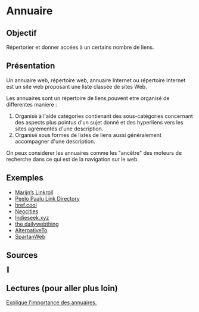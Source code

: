 # Annuaire
## Objectif
Répertorier et donner accées à un certains nombre de liens.

## Présentation
Un annuaire web, répertoire web, annuaire Internet ou répertoire Internet est un site web proposant une liste classée de sites Web.

Les annuaires sont un répertoire de liens,pouvent etre organisé de differentes maniere :
1. Organisé à l'aide catégories contienant des sous-catégories concernant des aspects plus pointus d'un sujet donné et des hyperliens vers les sites agrémentés d'une description.
2. Organisé sous formes de listes de liens aussi généralement accompagner d'une description.

On peux considerer les annuaires comme les "ancêtre" des moteurs de recherche dans ce qui est de la navigation sur le web.

## Exemples
- [Marijn’s Linkroll](https://marijn.uk/linkroll/)
- [Peelo Paalu Link Directory](https://peelopaalu.neocities.org)
- [href.cool](https://href.cool/)
- [Neocities](https://neocities.org/browse)
- [Indieseek.xyz](https://indieseek.xyz/links/)
- [the dailywebthing](https://the.dailywebthing.com)
- [AlternativeTo](https://alternativeto.net)
- [SpartanWeb](https://old.reddit.com/r/SpartanWeb/)

## Sources
🚧

## Lectures (pour aller plus loin)
[Explique l’importance des annuaires.](https://www.kickscondor.com/marijn's-link-cabinet)
